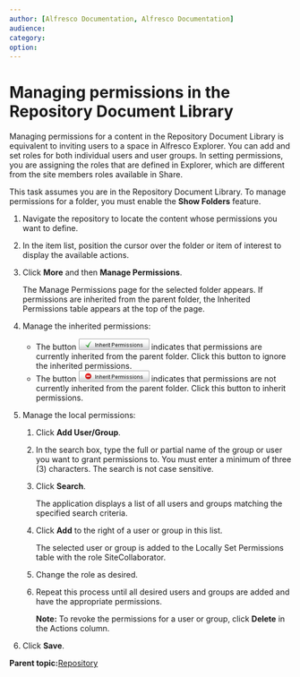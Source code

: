 ```yaml
---
author: [Alfresco Documentation, Alfresco Documentation]
audience: 
category: 
option: 
---
```


# Managing permissions in the Repository Document Library

Managing permissions for a content in the Repository Document Library is equivalent to inviting users to a space in Alfresco Explorer. You can add and set roles for both individual users and user groups. In setting permissions, you are assigning the roles that are defined in Explorer, which are different from the site members roles available in Share.

This task assumes you are in the Repository Document Library. To manage permissions for a folder, you must enable the **Show Folders** feature.

1.  Navigate the repository to locate the content whose permissions you want to define.

2.  In the item list, position the cursor over the folder or item of interest to display the available actions.

3.  Click **More** and then **Manage Permissions**.

    The Manage Permissions page for the selected folder appears. If permissions are inherited from the parent folder, the Inherited Permissions table appears at the top of the page.

4.  Manage the inherited permissions:

    -   The button ![](../images/im-inheritpermissions-on.png) indicates that permissions are currently inherited from the parent folder. Click this button to ignore the inherited permissions.
    -   The button ![](../images/im-inheritpermissions-off.png) indicates that permissions are not currently inherited from the parent folder. Click this button to inherit permissions.
5.  Manage the local permissions:

    1.  Click **Add User/Group**.

    2.  In the search box, type the full or partial name of the group or user you want to grant permissions to. You must enter a minimum of three \(3\) characters. The search is not case sensitive.

    3.  Click **Search**.

        The application displays a list of all users and groups matching the specified search criteria.

    4.  Click **Add** to the right of a user or group in this list.

        The selected user or group is added to the Locally Set Permissions table with the role SiteCollaborator.

    5.  Change the role as desired.

    6.  Repeat this process until all desired users and groups are added and have the appropriate permissions.

        **Note:** To revoke the permissions for a user or group, click **Delete** in the Actions column.

6.  Click **Save**.


**Parent topic:**[Repository](../concepts/repository-intro.md)

